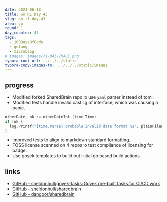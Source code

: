 ```yaml
---
date: 2021-06-18
title: Go R1 Day 43
slug: go-r1-day-43
area: go
round: 1
day_counter: 43
tags:
  - 100DaysOfCode
  - golang
  - microblog
# images: images/r1-d43-IMAGE.png
typora-root-url: ../../../static
typora-copy-images-to:  ../../../static/images
---
```


## progress

- Modified forked SharedBrain repo to use `yaml` parser instead of toml.
- Modified tests handle invalid casting of interface, which was causing a panic.

```go
otherDate, ok := otherDateInt.(time.Time)
if !ok {
  log.Printf("[time.Parse] probable invalid date format %s", plainFilename)
}
```

- Improved tests to align to markdown standard formatting.
- FOSS license scanned on 4 repos to test compliance of licensing for badge.
- Use goyek templates to build out initial go based build actions.

## links

- [GitHub - sheldonhull/goyek-tasks: Goyek pre-built tasks for CI/CD work](https://github.com/sheldonhull/goyek-tasks)
- [GitHub - sheldonhull/sharedbrain](https://github.com/sheldonhull/sharedbrain)
- [GitHub - dangoor/sharedbrain](https://github.com/dangoor/sharedbrain)
